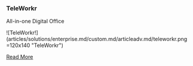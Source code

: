 ### TeleWorkr
All-in-one Digital Office

![TeleWorkr!] (articles/solutions/enterprise.md/custom.md/articleadv.md/teleworkr.png =120x140 "TeleWorkr")

<a href="https://tekmonks.com/products/teleworkr">Read More</a>